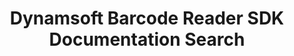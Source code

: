 ---
layout: search-layout
title: Dynamsoft Barcode Reader SDK Documentation Search
keywords: Dynamsoft Barcode Reader SDK Documentation Search
h1: Dynamsoft Barcode Reader SDK Documentation Search
breadcrumbText: HomePage
cx: 32039cdf85bc7ae2b
indexName: Crawler-DBR-Docs-New
---